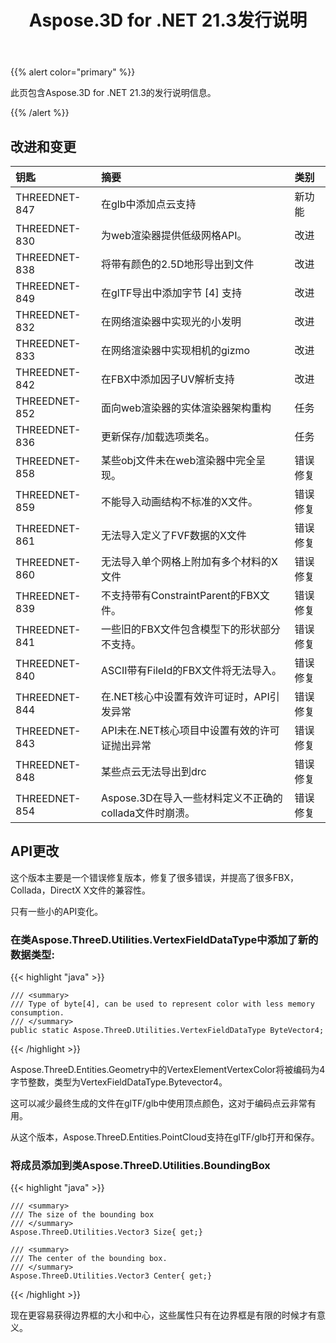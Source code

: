 ﻿---
title: Aspose.3D for .NET 21.3发行说明
type: docs
weight: 10
url: /zh/net/aspose-3d-for-net-21-3-release-notes/
---
{{% alert color="primary" %}}

此页包含Aspose.3D for .NET 21.3的发行说明信息。

{{% /alert %}}
## **改进和变更**

|**钥匙**|**摘要**|**类别**|
|:- |:- |:- |
|THREEDNET-847 |在glb中添加点云支持|新功能|
|THREEDNET-830 |为web渲染器提供低级网格API。|改进|
|THREEDNET-838 |将带有颜色的2.5D地形导出到文件|改进|
|THREEDNET-849 |在glTF导出中添加字节 [4] 支持|改进|
|THREEDNET-832 |在网络渲染器中实现光的小发明|改进|
|THREEDNET-833 |在网络渲染器中实现相机的gizmo|改进|
|THREEDNET-842 |在FBX中添加因子UV解析支持|改进|
|THREEDNET-852 |面向web渲染器的实体渲染器架构重构|任务|
|THREEDNET-836 |更新保存/加载选项类名。|任务|
|THREEDNET-858 |某些obj文件未在web渲染器中完全呈现。|错误修复|
|THREEDNET-859 |不能导入动画结构不标准的X文件。|错误修复|
|THREEDNET-861 |无法导入定义了FVF数据的X文件|错误修复|
|THREEDNET-860 |无法导入单个网格上附加有多个材料的X文件|错误修复|
|THREEDNET-839 |不支持带有ConstraintParent的FBX文件。|错误修复|
|THREEDNET-841 |一些旧的FBX文件包含模型下的形状部分不支持。|错误修复|
|THREEDNET-840 |ASCII带有FileId的FBX文件将无法导入。|错误修复|
|THREEDNET-844 |在.NET核心中设置有效许可证时，API引发异常|错误修复|
|THREEDNET-843 |API未在.NET核心项目中设置有效的许可证抛出异常|错误修复|
|THREEDNET-848 |某些点云无法导出到drc|错误修复|
|THREEDNET-854 |Aspose.3D在导入一些材料定义不正确的collada文件时崩溃。|错误修复|


## API更改 ##


这个版本主要是一个错误修复版本，修复了很多错误，并提高了很多FBX，Collada，DirectX X文件的兼容性。


只有一些小的API变化。

### 在类Aspose.ThreeD.Utilities.VertexFieldDataType中添加了新的数据类型:

{{< highlight "java" >}}

    /// <summary>
    /// Type of byte[4], can be used to represent color with less memory consumption.
    /// </summary>
    public static Aspose.ThreeD.Utilities.VertexFieldDataType ByteVector4;

{{< /highlight >}}

Aspose.ThreeD.Entities.Geometry中的VertexElementVertexColor将被编码为4字节整数，类型为VertexFieldDataType.Bytevector4。

这可以减少最终生成的文件在glTF/glb中使用顶点颜色，这对于编码点云非常有用。

从这个版本，Aspose.ThreeD.Entities.PointCloud支持在glTF/glb打开和保存。



### 将成员添加到类Aspose.ThreeD.Utilities.BoundingBox


{{< highlight "java" >}}


    /// <summary>
    /// The size of the bounding box
    /// </summary>
    Aspose.ThreeD.Utilities.Vector3 Size{ get;}

    /// <summary>
    /// The center of the bounding box.
    /// </summary>
    Aspose.ThreeD.Utilities.Vector3 Center{ get;}

{{< /highlight >}}

现在更容易获得边界框的大小和中心，这些属性只有在边界框是有限的时候才有意义。

